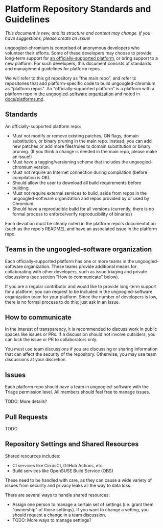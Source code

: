 # Platform Repository Standards and Guidelines

_This document is new, and its structure and content may change. If you have suggestions, please create an issue!_

ungoogled-chromium is comprised of anonymous developers who volunteer their efforts. Some of these developers may choose to provide long-term support for [an officially-supported platform](platforms.md), or bring support to a new platform. For such developers, this document consists of standards and management guidelines for platform repos.

We will refer to this git repository as "the main repo", and refer to repositories that add platform-specific code to build ungoogled-chromium as "platform repos". An "officially-supported platform" is a platform with a platform repo in [the ungoogled-software organization](https://github.com/ungoogled-software) and noted in [docs/platforms.md](platforms.md).

## Standards

An officially-supported platform repo:

- Must not modify or remove existing patches, GN flags, domain substitution, or binary pruning in the main repo. Instead, you can add new patches or add more files/rules to domain substitution or binary pruning. (If you think a change is needed in the main repo, please make an issue!)
- Must have a tagging/versioning scheme that includes the ungoogled-chromium version.
- Must not require an Internet connection during compilation (before compilation is OK).
- Should allow the user to download all build requirements before building.
- Must not require external services to build, aside from repos in the ungoogled-software organization and repos provided by or used by Chromium.
- Should have a reproducible build for all versions (currently, there is no formal process to enforce/verify reproducibility of binaries)

Each deviation must be clearly noted in the platform repo's documentation (such as the repo's README), and have an associated issue in the platform repo.

## Teams in the ungoogled-software organization

Each officially-supported platform has one or more teams in the ungoogled-software organization. These teams provide additional means for collaborating with other developers, such as issue triaging and private discussions (see section "How to communicate" below).

If you are a regular contributor and would like to provide long-term support for a platform, you can request to be included in the ungoogled-software organization team for your platform. Since the number of developers is low, there is no formal process to do this; just ask in an issue.

## How to communicate

In the interest of transparency, it is recommended to discuss work in public spaces like issues or PRs. If a discussion should not involve outsiders, you can lock the issue or PR to collaborators only.

You must use team discussions if you are discussing or sharing information that can affect the security of the repository. Otherwise, you may use team discussions at your discretion.

## Issues

Each platform repo should have a team in ungoogled-software with the Triage permission level. All members should feel free to manage issues.

TODO: More details?

## Pull Requests

TODO

## Repository Settings and Shared Resources

Shared resources includes:

- CI services like CirrusCI, GitHub Actions, etc.
- Build services like OpenSUSE Build Service (OBS)

These need to be handled with care, as they can cause a wide variety of issues from security and privacy leaks all the way to data loss.

There are several ways to handle shared resources:

- Assign one person to manage a certain set of settings (i.e. grant them "ownership" of those settings). If you want to change a setting, you should request a change in a team discussion.
- TODO: More ways to manage settings?
